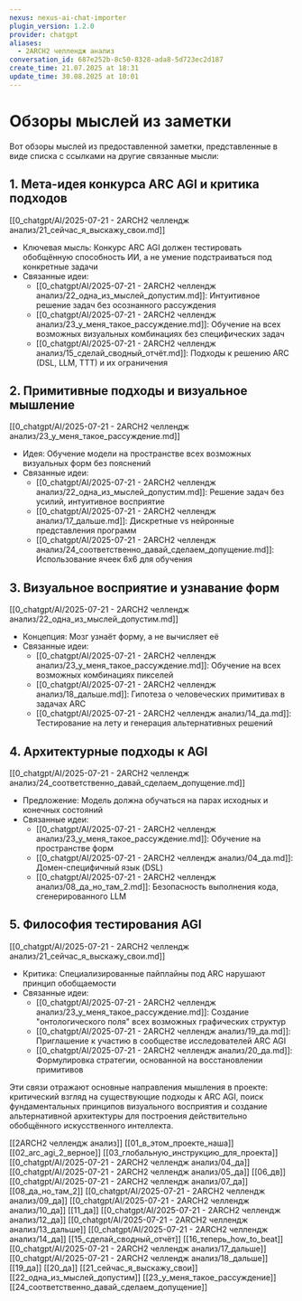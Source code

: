 ```yaml
---
nexus: nexus-ai-chat-importer
plugin_version: 1.2.0
provider: chatgpt
aliases:
  - 2ARCH2 челлендж анализ
conversation_id: 687e252b-8c50-8328-ada8-5d723ec2d187
create_time: 21.07.2025 at 18:31
update_time: 30.08.2025 at 10:01
---
```

# Обзоры мыслей из заметки

Вот обзоры мыслей из предоставленной заметки, представленные в виде списка с ссылками на другие связанные мысли:

## 1. Мета-идея конкурса ARC AGI и критика подходов
[[0_chatgpt/AI/2025-07-21 - 2ARCH2 челлендж анализ/21_сейчас_я_выскажу_свои.md]]
- Ключевая мысль: Конкурс ARC AGI должен тестировать обобщённую способность ИИ, а не умение подстраиваться под конкретные задачи
- Связанные идеи:
  - [[0_chatgpt/AI/2025-07-21 - 2ARCH2 челлендж анализ/22_одна_из_мыслей_допустим.md]]: Интуитивное решение задач без осознанного рассуждения
  - [[0_chatgpt/AI/2025-07-21 - 2ARCH2 челлендж анализ/23_у_меня_такое_рассуждение.md]]: Обучение на всех возможных визуальных комбинациях без специфических задач
  - [[0_chatgpt/AI/2025-07-21 - 2ARCH2 челлендж анализ/15_сделай_сводный_отчёт.md]]: Подходы к решению ARC (DSL, LLM, TTT) и их ограничения

## 2. Примитивные подходы и визуальное мышление
[[0_chatgpt/AI/2025-07-21 - 2ARCH2 челлендж анализ/23_у_меня_такое_рассуждение.md]]
- Идея: Обучение модели на пространстве всех возможных визуальных форм без пояснений
- Связанные идеи:
  - [[0_chatgpt/AI/2025-07-21 - 2ARCH2 челлендж анализ/22_одна_из_мыслей_допустим.md]]: Решение задач без усилий, интуитивное восприятие
  - [[0_chatgpt/AI/2025-07-21 - 2ARCH2 челлендж анализ/17_дальше.md]]: Дискретные vs нейронные представления программ
  - [[0_chatgpt/AI/2025-07-21 - 2ARCH2 челлендж анализ/24_соответственно_давай_сделаем_допущение.md]]: Использование ячеек 6x6 для обучения

## 3. Визуальное восприятие и узнавание форм
[[0_chatgpt/AI/2025-07-21 - 2ARCH2 челлендж анализ/22_одна_из_мыслей_допустим.md]]
- Концепция: Мозг узнаёт форму, а не вычисляет её
- Связанные идеи:
  - [[0_chatgpt/AI/2025-07-21 - 2ARCH2 челлендж анализ/23_у_меня_такое_рассуждение.md]]: Обучение на всех возможных комбинациях пикселей
  - [[0_chatgpt/AI/2025-07-21 - 2ARCH2 челлендж анализ/18_дальше.md]]: Гипотеза о человеческих примитивах в задачах ARC
  - [[0_chatgpt/AI/2025-07-21 - 2ARCH2 челлендж анализ/14_да.md]]: Тестирование на лету и генерация альтернативных решений

## 4. Архитектурные подходы к AGI
[[0_chatgpt/AI/2025-07-21 - 2ARCH2 челлендж анализ/24_соответственно_давай_сделаем_допущение.md]]
- Предложение: Модель должна обучаться на парах исходных и конечных состояний
- Связанные идеи:
  - [[0_chatgpt/AI/2025-07-21 - 2ARCH2 челлендж анализ/23_у_меня_такое_рассуждение.md]]: Обучение на пространстве форм
  - [[0_chatgpt/AI/2025-07-21 - 2ARCH2 челлендж анализ/04_да.md]]: Домен-специфичный язык (DSL)
  - [[0_chatgpt/AI/2025-07-21 - 2ARCH2 челлендж анализ/08_да_но_там_2.md]]: Безопасность выполнения кода, сгенерированного LLM

## 5. Философия тестирования AGI
[[0_chatgpt/AI/2025-07-21 - 2ARCH2 челлендж анализ/21_сейчас_я_выскажу_свои.md]]
- Критика: Специализированные пайплайны под ARC нарушают принцип обобщаемости
- Связанные идеи:
  - [[0_chatgpt/AI/2025-07-21 - 2ARCH2 челлендж анализ/23_у_меня_такое_рассуждение.md]]: Создание "онтологического поля" всех возможных графических структур
  - [[0_chatgpt/AI/2025-07-21 - 2ARCH2 челлендж анализ/19_да.md]]: Приглашение к участию в сообществе исследователей ARC AGI
  - [[0_chatgpt/AI/2025-07-21 - 2ARCH2 челлендж анализ/20_да.md]]: Формулировка стратегии, основанной на восстановлении примитивов

Эти связи отражают основные направления мышления в проекте: критический взгляд на существующие подходы к ARC AGI, поиск фундаментальных принципов визуального восприятия и создание альтернативной архитектуры для построения действительно обобщённого искусственного интеллекта.

[[2ARCH2 челлендж анализ]]
[[01_в_этом_проекте_наша]]
[[02_arc_agi_2_верное]]
[[03_глобальную_инструкцию_для_проекта]]
[[0_chatgpt/AI/2025-07-21 - 2ARCH2 челлендж анализ/04_да]]
[[0_chatgpt/AI/2025-07-21 - 2ARCH2 челлендж анализ/05_да]]
[[06_дв]]
[[0_chatgpt/AI/2025-07-21 - 2ARCH2 челлендж анализ/07_да]]
[[08_да_но_там_2]]
[[0_chatgpt/AI/2025-07-21 - 2ARCH2 челлендж анализ/09_да]]
[[0_chatgpt/AI/2025-07-21 - 2ARCH2 челлендж анализ/10_да]]
[[11_да]]
[[0_chatgpt/AI/2025-07-21 - 2ARCH2 челлендж анализ/12_да]]
[[0_chatgpt/AI/2025-07-21 - 2ARCH2 челлендж анализ/13_дальше]]
[[0_chatgpt/AI/2025-07-21 - 2ARCH2 челлендж анализ/14_да]]
[[15_сделай_сводный_отчёт]]
[[16_теперь_how_to_beat]]
[[0_chatgpt/AI/2025-07-21 - 2ARCH2 челлендж анализ/17_дальше]]
[[0_chatgpt/AI/2025-07-21 - 2ARCH2 челлендж анализ/18_дальше]]
[[19_да]]
[[20_да]]
[[21_сейчас_я_выскажу_свои]]
[[22_одна_из_мыслей_допустим]]
[[23_у_меня_такое_рассуждение]]
[[24_соответственно_давай_сделаем_допущение]]
